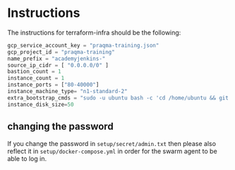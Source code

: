 # Instructions

The instructions for terraform-infra should be the
following:

```tfvars
gcp_service_account_key = "praqma-training.json"
gcp_project_id = "praqma-training"
name_prefix = "academyjenkins-"
source_ip_cidr = [ "0.0.0.0/0" ]
bastion_count = 1
instance_count = 1
instance_ports = ["80-40000"]
instance_machine_type= "n1-standard-2"
extra_bootstrap_cmds = "sudo -u ubuntu bash -c 'cd /home/ubuntu && git clone https://github.com/eficode-academy/jenkins-katas.git && ./jenkins-katas/setup/insertip.sh && docker-compose -f jenkins-katas/setup/docker-compose.yml up -d'"
instance_disk_size=50
```

## changing the password

If you change the password in
`setup/secret/admin.txt` then please also reflect
it in `setup/docker-compose.yml` in order for the
swarm agent to be able to log in.
